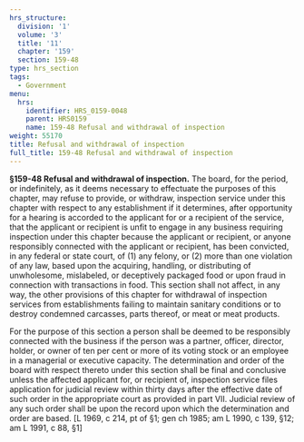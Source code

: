 ```yaml
---
hrs_structure:
  division: '1'
  volume: '3'
  title: '11'
  chapter: '159'
  section: 159-48
type: hrs_section
tags:
  - Government
menu:
  hrs:
    identifier: HRS_0159-0048
    parent: HRS0159
    name: 159-48 Refusal and withdrawal of inspection
weight: 55170
title: Refusal and withdrawal of inspection
full_title: 159-48 Refusal and withdrawal of inspection
---
```

**§159-48 Refusal and withdrawal of inspection.** The board, for the period, or indefinitely, as it deems necessary to effectuate the purposes of this chapter, may refuse to provide, or withdraw, inspection service under this chapter with respect to any establishment if it determines, after opportunity for a hearing is accorded to the applicant for or a recipient of the service, that the applicant or recipient is unfit to engage in any business requiring inspection under this chapter because the applicant or recipient, or anyone responsibly connected with the applicant or recipient, has been convicted, in any federal or state court, of (1) any felony, or (2) more than one violation of any law, based upon the acquiring, handling, or distributing of unwholesome, mislabeled, or deceptively packaged food or upon fraud in connection with transactions in food. This section shall not affect, in any way, the other provisions of this chapter for withdrawal of inspection services from establishments failing to maintain sanitary conditions or to destroy condemned carcasses, parts thereof, or meat or meat products.

For the purpose of this section a person shall be deemed to be responsibly connected with the business if the person was a partner, officer, director, holder, or owner of ten per cent or more of its voting stock or an employee in a managerial or executive capacity. The determination and order of the board with respect thereto under this section shall be final and conclusive unless the affected applicant for, or recipient of, inspection service files application for judicial review within thirty days after the effective date of such order in the appropriate court as provided in part VII. Judicial review of any such order shall be upon the record upon which the determination and order are based. [L 1969, c 214, pt of §1; gen ch 1985; am L 1990, c 139, §12; am L 1991, c 88, §1]